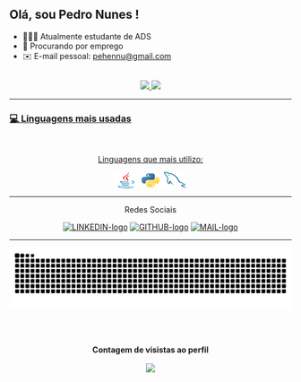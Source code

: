 ## Olá, sou Pedro Nunes !


- 👨🏾‍💻 Atualmente estudante de ADS
- 🎯 Procurando por emprego
- ✉️ E-mail pessoal: pehennu@gmail.com 

##

<div align=center>
  <a href="https://github.com/pehennu">
  <img height="140cm" src="https://github-readme-stats.vercel.app/api?username=pehennu&show_icons=true&theme=dracula&include_all_commits=true&count_private=true"/>
  <img height="140cm" src="https://github-readme-stats.vercel.app/api/top-langs/?username=pehennu&layout=compact&langs_count=16&theme=dracula"/>
</div>

---

### 💻 Linguagens mais usadas

<div align=center style="display: inline_block"><br>
  <p>Linguagens que mais utilizo:</p>
  <a href="https://github.com/pehennu"><img align="center" alt="JAVA-logo" height="30" width="40" src="https://github.com/devicons/devicon/blob/master/icons/java/java-original.svg"></a> 
  <a href="https://github.com/pehennu"><img align="center" alt="PYTON-logo" height="30" width="40" src="https://github.com/devicons/devicon/blob/master/icons/python/python-original.svg"></a>   
  <a href="https://github.com/pehennu"><img align="center" alt="MYSQL-logo" height="30" width="40" src="https://github.com/devicons/devicon/blob/master/icons/mysql/mysql-original.svg"></a>   
</div>

---

<div align=center>
  <p>Redes Sociais</p>
<a href="https://www.linkedin.com/in/pehennu/" target="_blank"><img alt="LINKEDIN-logo" src="https://img.shields.io/badge/LinkedIn-0077B5?style=for-the-badge&logo=linkedin&logoColor=white" target="_blank"></a>   
<a href="https://github.com/pehennu" target="_blank"><img alt="GITHUB-logo" src="https://img.shields.io/badge/GitHub-100000?style=for-the-badge&logo=github&logoColor=white" target="_blank"></a>   
<a href="mailto:pehennu@gmail.com" target="_blank"><img alt="MAIL-logo" src="https://img.shields.io/badge/Gmail-D14836?style=for-the-badge&logo=gmail&logoColor=white" target="_blank"></a>     
    
</div>

---

<div align=center>
  
 <img src="https://raw.githubusercontent.com/pehennu/pehennu/output/snake.svg" alt="Snake animation" />
  
</div>
  
## 
  
<div align="center">
<br><p align="centre"><b>Contagem de visistas ao perfil</b></p>  
<p align="center"><img align="center" src="https://profile-counter.glitch.me/{pehennu}/count.svg" /></p> 
<br></div>
